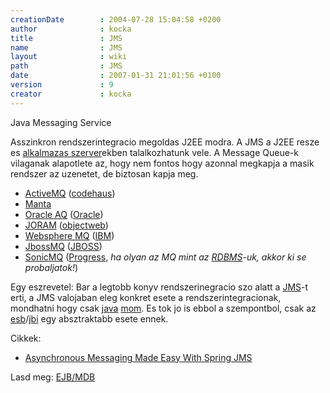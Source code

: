 ```yaml
---
creationDate        : 2004-07-28 15:04:58 +0200 
author              : kocka 
title               : JMS 
name                : JMS 
layout              : wiki 
path                : JMS 
date                : 2007-01-31 21:01:56 +0100 
version             : 9 
creator             : kocka 
---
```

Java Messaging Service

Asszinkron rendszerintegracio megoldas J2EE modra. A JMS a J2EE resze es [alkalmazas szerver](Alkalmazas%20Szerver.html)ekben talalkozhatunk vele.
A Message Queue-k vilaganak alapotlete az, hogy nem fontos hogy azonnal megkapja a masik rendszer az uzenetet, de biztosan kapja meg.

*   [ActiveMQ](ActiveMQ.html) ([codehaus](codehaus.html))
*   [Manta](Manta.html)
*   [Oracle AQ](Oracle%20AQ.html) ([Oracle](Oracle.html))
*   [JORAM](Missing.html) ([objectweb](objectweb.html))
*   [Websphere MQ](Missing.html) ([IBM](IBM.html))
*   [JbossMQ](Missing.html) ([JBOSS](jboss.html))
*   [SonicMQ](Missing.html) ([Progress](Progress.html), _ha olyan az MQ mint az [RDBMS](RDBMS.html)-uk, akkor ki se probaljatok!_) 

Egy eszrevetel: Bar a legtobb konyv rendszerinegracio szo alatt a [JMS](JMS.html)-t erti, a JMS valojaban eleg konkret esete a rendszerintegracionak, mondhatni hogy csak [java](java.html) [mom](MOM.html). Es tok jo is ebbol a szempontbol, csak az [esb](ESB.html)/[jbi](JBI.html) egy absztraktabb esete ennek.

Cikkek:

*   [Asynchronous Messaging Made Easy With Spring JMS](http://www.onjava.com/pub/a/onjava/2006/02/22/asynchronous-messaging-with-spring-jms.html?page=5)

Lasd meg: [EJB/MDB](EJB/MDB.html)


